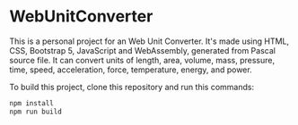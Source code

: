 # WebUnitConverter

This is a personal project for an Web Unit Converter. It's made using HTML, CSS, Bootstrap 5, JavaScript and WebAssembly, generated from Pascal source file. It can convert units of length, area, volume, mass, pressure, time, speed, acceleration, force, temperature, energy, and power.

To build this project, clone this repository and run this commands:

```sh
npm install
npm run build
```
